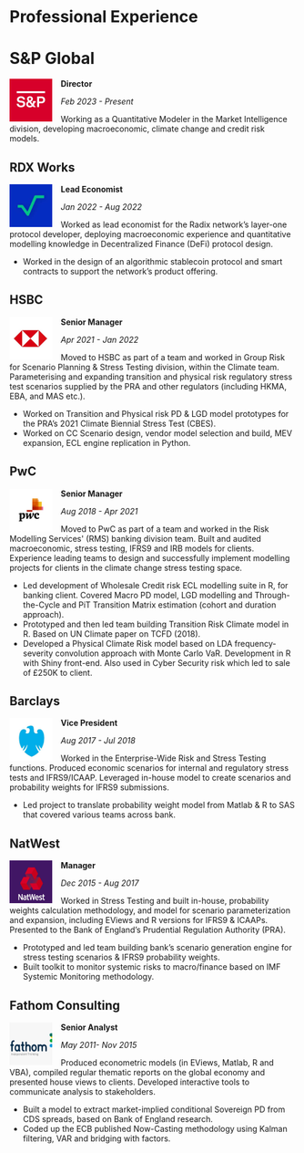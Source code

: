 # Professional Experience

# S&P Global
<style>img {width: 75px;height: 75px;margin-right: 15px;float: left;}</style>
![](LOGOS/SPG.jpeg)
<div><p><b>Director</b></p><p><i>Feb 2023 - Present</i></p></div>

Working as a Quantitative Modeler in the Market Intelligence division, developing macroeconomic, climate change and credit risk models.

## RDX Works
<style>img {width: 75px;height: 75px;margin-right: 15px;float: left;}</style>
![](LOGOS/RDX.jpeg)
<div><p><b>Lead Economist</b></p><p><i>Jan 2022 - Aug 2022</i></p></div>

Worked as lead economist for the Radix network’s layer-one protocol developer, deploying macroeconomic experience and quantitative modelling knowledge in Decentralized Finance (DeFi) protocol design.

- Worked in the design of an algorithmic stablecoin protocol and smart contracts to support the network’s product offering.

## HSBC
<style>img {width: 75px;height: 75px;margin-right: 15px;float: left;}</style>
![](LOGOS/HSBC.jpg)
<div><p><b>Senior Manager</b></p><p><i>Apr 2021 - Jan 2022</i></p></div>

Moved to HSBC as part of a team and worked in Group Risk for Scenario Planning & Stress Testing division, within the Climate team. Parameterising and expanding transition and physical risk regulatory stress test scenarios supplied by the PRA and other regulators (including HKMA, EBA, and MAS etc.).

- Worked on Transition and Physical risk PD & LGD model prototypes for the PRA’s 2021 Climate Biennial Stress Test (CBES).
- Worked on CC Scenario design, vendor model selection and build, MEV expansion, ECL engine replication in Python.

## PwC
<style>img {width: 75px;height: 75px;margin-right: 15px;float: left;}</style>
![](LOGOS/PwC.jpg)
<div><p><b>Senior Manager</b></p><p><i>Aug 2018 - Apr 2021</i></p></div>

Moved to PwC as part of a team and worked in the Risk Modelling Services' (RMS) banking division team. Built and audited macroeconomic, stress testing, IFRS9 and IRB models for clients. Experience leading teams to design and successfully implement modelling projects for clients in the climate change stress testing space.

- Led development of Wholesale Credit risk ECL modelling suite in R, for banking client. Covered Macro PD model, LGD modelling and Through-the-Cycle and PiT Transition Matrix estimation (cohort and duration approach).
- Prototyped and then led team building Transition Risk Climate model in R. Based on UN Climate paper on TCFD (2018).
- Developed a Physical Climate Risk model based on LDA frequency-severity convolution approach with Monte Carlo VaR. Development in R with Shiny front-end. Also used in Cyber Security risk which led to sale of £250K to client.

## Barclays
<style>img {width: 75px;height: 75px;margin-right: 15px;float: left;}</style>
![](LOGOS/BRL.jpg)
<div><p><b>Vice President</b></p><p><i>Aug 2017 - Jul 2018</i></p></div>

Worked in the Enterprise-Wide Risk and Stress Testing functions. Produced economic scenarios for internal and regulatory stress tests and IFRS9/ICAAP. Leveraged in-house model to create scenarios and probability weights for IFRS9 submissions.

- Led project to translate probability weight model from Matlab & R to SAS that covered various teams across bank.

## NatWest
<style>img {width: 75px;height: 75px;margin-right: 15px;float: left;}</style>
![](LOGOS/NW.jpg)
<div><p><b>Manager</b></p><p><i>Dec 2015 - Aug 2017</i></p></div>

Worked in Stress Testing and built in-house, probability weights calculation methodology, and model for scenario parameterization and expansion, including EViews and R versions for IFRS9 & ICAAPs. Presented to the Bank of England’s Prudential Regulation Authority (PRA).

- Prototyped and led team building bank’s scenario generation engine for stress testing scenarios & IFRS9 probability weights.
- Built toolkit to monitor systemic risks to macro/finance based on IMF Systemic Monitoring methodology.

## Fathom Consulting
<style>img {width: 75px;height: 75px;margin-right: 15px;float: left;}</style>
![](LOGOS/FTH.jpg)
<div><p><b>Senior Analyst</b></p><p><i>May 2011- Nov 2015</i></p></div>

Produced econometric models (in EViews, Matlab, R and VBA), compiled regular thematic reports on the global economy and presented house views to clients. Developed interactive tools to communicate analysis to stakeholders.

- Built a model to extract market-implied conditional Sovereign PD from CDS spreads, based on Bank of England research.
- Coded up the ECB published Now-Casting methodology using Kalman filtering, VAR and bridging with factors.